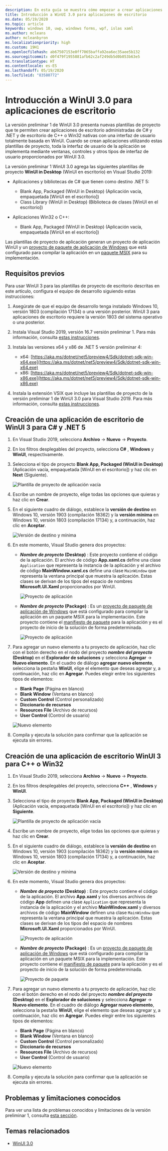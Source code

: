 ```yaml
---
description: En esta guía se muestra cómo empezar a crear aplicaciones de escritorio de .NET y C++ o Win32 con una interfaz de usuario de WinUI 3.
title: Introducción a WinUI 3.0 para aplicaciones de escritorio
ms.date: 05/19/2020
ms.topic: article
keywords: windows 10, uwp, windows forms, wpf, islas xaml
ms.author: mcleans
author: mcleanbyron
ms.localizationpriority: high
ms.custom: 19H1
ms.openlocfilehash: ab67507153e0ff7065baffa92ea6ec35aee5b132
ms.sourcegitcommit: d0f479f1955881afb62c2af249db5d0b053b63e5
ms.translationtype: HT
ms.contentlocale: es-ES
ms.lasthandoff: 05/19/2020
ms.locfileid: "83580772"
---
```

# <a name="get-started-with-winui-30-for-desktop-apps"></a>Introducción a WinUI 3.0 para aplicaciones de escritorio

La versión preliminar 1 de WinUI 3.0 presenta nuevas plantillas de proyecto que te permiten crear aplicaciones de escritorio administradas de C# y .NET y de escritorio de C++ o Win32 nativas con una interfaz de usuario totalmente basada en WinUI. Cuando se crean aplicaciones utilizando estas plantillas de proyecto, toda la interfaz de usuario de la aplicación se implementa mediante ventanas, controles y otros tipos de interfaz de usuario proporcionados por WinUI 3.0. 

La versión preliminar 1 WinUI 3.0 agrega las siguientes plantillas de proyecto **WinUI in Desktop** (WinUI en escritorio) en Visual Studio 2019:

* Aplicaciones y bibliotecas de C# que tienen como destino .NET 5:
  * Blank App, Packaged (WinUI in Desktop) (Aplicación vacía, empaquetada [WinUI en el escritorio])
  * Class Library (WinUI in Desktop) (Biblioteca de clases [WinUI en el escritorio])

* Aplicaciones Win32 o C++:
  * Blank App, Packaged (WinUI in Desktop) (Aplicación vacía, empaquetada [WinUI en el escritorio])

Las plantillas de proyecto de aplicación generan un proyecto de aplicación WinUI y un [proyecto de paquete de aplicación de Windows](https://docs.microsoft.com/windows/msix/desktop/desktop-to-uwp-packaging-dot-net) que está configurado para compilar la aplicación en un [paquete MSIX](https://docs.microsoft.com/windows/msix/overview) para su implementación.

## <a name="prerequisites"></a>Requisitos previos

Para usar WinUI 3 para las plantillas de proyecto de escritorio descritas en este artículo, configura el equipo de desarrollo siguiendo estas instrucciones:

1. Asegúrate de que el equipo de desarrollo tenga instalado Windows 10, versión 1803 (compilación 17134) o una versión posterior. WinUI 3 para aplicaciones de escritorio requiere la versión 1803 del sistema operativo o una posterior.

2. Instala Visual Studio 2019, versión 16.7 versión preliminar 1. Para más información, consulta [estas instrucciones](index.md#configure-your-dev-environment).

3. Instala las versiones x64 y x86 de .NET 5 versión preliminar 4:
    * x64: [https://aka.ms/dotnet/net5/preview4/Sdk/dotnet-sdk-win-x64.exe](https://aka.ms/dotnet/net5/preview4/Sdk/dotnet-sdk-win-x64.exe)
    * x86: [https://aka.ms/dotnet/net5/preview4/Sdk/dotnet-sdk-win-x86.exe](https://aka.ms/dotnet/net5/preview4/Sdk/dotnet-sdk-win-x86.exe)

4. Instala la extensión VSIX que incluye las plantillas de proyecto de la versión preliminar 1 de WinUI 3.0 para Visual Studio 2019. Para más información, consulta [estas instrucciones](index.md#visual-studio-project-templates).

## <a name="create-a-winui-3-desktop-app-for-c-and-net-5"></a>Creación de una aplicación de escritorio de WinUI 3 para C# y .NET 5

1. En Visual Studio 2019, selecciona **Archivo** -> **Nuevo** -> **Proyecto**.

2. En los filtros desplegables del proyecto, selecciona **C#** , **Windows** y **WinUI**, respectivamente.

3. Selecciona el tipo de proyecto **Blank App, Packaged (WinUI in Desktop)** (Aplicación vacía, empaquetada [WinUI en el escritorio]) y haz clic en **Next** (Siguiente).

    ![Plantilla de proyecto de aplicación vacía](images/WinUI-csharp-newproject.png)

4. Escribe un nombre de proyecto, elige todas las opciones que quieras y haz clic en **Crear**.

5. En el siguiente cuadro de diálogo, establece la **versión de destino** en Windows 10, versión 1903 (compilación 18362) y la **versión mínima** en Windows 10, versión 1803 (compilación 17134) y, a continuación, haz clic en **Aceptar**.

    ![Versión de destino y mínima](images/WinUI-min-target-version.png)

6. En este momento, Visual Studio genera dos proyectos:

    * ***Nombre de proyecto* (Desktop)** : Este proyecto contiene el código de la aplicación. El archivo de código **App.xaml.cs** define una clase `Application` que representa la instancia de la aplicación y el archivo de código **MainWindow.xaml.cs** define una clase `MainWindow` que representa la ventana principal que muestra la aplicación. Estas clases se derivan de los tipos del espacio de nombres **Microsoft.UI.Xaml** proporcionados por WinUI.

        ![Proyecto de aplicación](images/WinUI-csharp-appproject.png)

    * ***Nombre de proyecto* (Package)** : Es un [proyecto de paquete de aplicación de Windows](https://docs.microsoft.com/windows/msix/desktop/desktop-to-uwp-packaging-dot-net) que está configurado para compilar la aplicación en un paquete MSIX para la implementación. Este proyecto contiene el [manifiesto de paquete](https://docs.microsoft.com/uwp/schemas/appxpackage/uapmanifestschema/schema-root) para la aplicación y es el proyecto de inicio de la solución de forma predeterminada.

        ![Proyecto de aplicación](images/WinUI-csharp-packageproject.png)

7. Para agregar un nuevo elemento a tu proyecto de aplicación, haz clic con el botón derecho en el nodo del proyecto ***nombre del proyecto* (Desktop)** en el **Explorador de soluciones** y selecciona **Agregar** -> **Nuevo elemento**. En el cuadro de diálogo **agregar nuevo elemento**, selecciona la pestaña **WinUI**, elige el elemento que deseas agregar y, a continuación, haz clic en **Agregar**. Puedes elegir entre los siguientes tipos de elementos:

    * **Blank Page** (Página en blanco)
    * **Blank Window** (Ventana en blanco)
    * **Custom Control** (Control personalizado)
    * **Diccionario de recursos**
    * **Resources File** (Archivo de recursos)
    * **User Control** (Control de usuario)

    ![Nuevo elemento](images/WinUI-csharp-newitem.png)

8. Compila y ejecuta la solución para confirmar que la aplicación se ejecuta sin errores.

## <a name="create-a-winui-3-desktop-app-for-cwin32"></a>Creación de una aplicación de escritorio WinUI 3 para C++ o Win32

1. En Visual Studio 2019, selecciona **Archivo** -> **Nuevo** -> **Proyecto**.

2. En los filtros desplegables del proyecto, selecciona **C++** , **Windows** y **WinUI**.

3. Selecciona el tipo de proyecto **Blank App, Packaged (WinUI in Desktop)** (Aplicación vacía, empaquetada [WinUI en el escritorio]) y haz clic en **Siguiente**.

    ![Plantilla de proyecto de aplicación vacía](images/WinUI-cpp-newproject.png)

4. Escribe un nombre de proyecto, elige todas las opciones que quieras y haz clic en **Crear**.

5. En el siguiente cuadro de diálogo, establece la **versión de destino** en Windows 10, versión 1903 (compilación 18362) y la **versión mínima** en Windows 10, versión 1803 (compilación 17134) y, a continuación, haz clic en **Aceptar**.

    ![Versión de destino y mínima](images/WinUI-min-target-version.png)

6. En este momento, Visual Studio genera dos proyectos:

    * ***Nombre de proyecto* (Desktop)** : Este proyecto contiene el código de la aplicación. El archivo **App.xaml** y los diversos archivos de código **App** definen una clase `Application` que representa la instancia de la aplicación y el archivo **MainWindow.xaml** y diversos archivos de código **MainWindow** definen una clase `MainWindow` que representa la ventana principal que muestra la aplicación. Estas clases se derivan de los tipos del espacio de nombres **Microsoft.UI.Xaml** proporcionados por WinUI.

        ![Proyecto de aplicación](images/WinUI-cpp-appproject.png)

    * ***Nombre de proyecto* (Package)** : Es un [proyecto de paquete de aplicación de Windows](https://docs.microsoft.com/windows/msix/desktop/desktop-to-uwp-packaging-dot-net) que está configurado para compilar la aplicación en un paquete MSIX para la implementación. Este proyecto contiene el [manifiesto de paquete](https://docs.microsoft.com/uwp/schemas/appxpackage/uapmanifestschema/schema-root) para la aplicación y es el proyecto de inicio de la solución de forma predeterminada.

        ![Proyecto de paquete](images/WinUI-cpp-packageproject.png)

7. Para agregar un nuevo elemento a tu proyecto de aplicación, haz clic con el botón derecho en el nodo del proyecto ***nombre del proyecto* (Desktop)** en el **Explorador de soluciones** y selecciona **Agregar** -> **Nuevo elemento**. En el cuadro de diálogo **Agregar nuevo elemento**, selecciona la pestaña **WinUI**, elige el elemento que deseas agregar y, a continuación, haz clic en **Agregar**. Puedes elegir entre los siguientes tipos de elementos:

    * **Blank Page** (Página en blanco)
    * **Blank Window** (Ventana en blanco)
    * **Custom Control** (Control personalizado)
    * **Diccionario de recursos**
    * **Resources File** (Archivo de recursos)
    * **User Control** (Control de usuario)

    ![Nuevo elemento](images/WinUI-cpp-newitem.png)

8. Compila y ejecuta la solución para confirmar que la aplicación se ejecuta sin errores.

## <a name="known-issues-and-limitations"></a>Problemas y limitaciones conocidos

Para ver una lista de problemas conocidos y limitaciones de la versión preliminar 1, consulta [esta sección](index.md#preview-1-limitations-and-known-issues).

## <a name="related-topics"></a>Temas relacionados

* [WinUI 3.0](index.md)